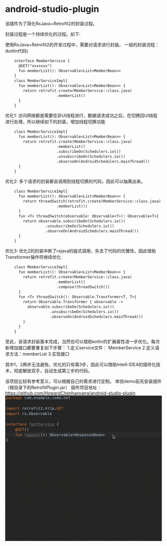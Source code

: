 # android-studio-plugin
该插件为了简化RxJava+Retrofit2的封装过程。

封装过程是一个持续优化的过程。如下:

使用RxJava+Retrofit2的开发过程中，需要对请求进行封装。
一般的封装流程：(kotlin代码)
```
    interface MemberService {
      @GET("xxxxxxx")
      fun memberList(): Observable<List<MemberBean>>
    }
    class MemberServiceImpl{
      fun memberList(): Observable<List<MemberBean>> {
        return retrofit.create(MemberService::class.java)
                       .memberList()
      }
    }
```    
优化1: 访问网络都是需要在非UI线程进行，数据请求成功之后，在切换回UI线程进行处理，所以继续如下的封装，增加线程切换功能
```
    class MemberServiceImpl{
      fun memberList(): Observable<List<MemberBean>> {
        return retrofit.create(MemberService::class.java)
                       .memberList()
                       .subscribeOn(Schedulers.io())
                       .unsubscribeOn(Schedulers.io())
                       .observeOn(AndroidSchedulers.mainThread())
      }
    }
```    
优化2: 多个请求的封装都会调用到线程切换的代码，因此可以抽离出来。
```
    class MemberServiceImpl{
      fun memberList(): Observable<List<MemberBean>> {
        return threadSwitch(retrofit.create(MemberService::class.java)
                       .memberList())
      }
      fun <T> threadSwitch(observable: Observable<T>): Observable<T>{
        return observable.subscribeOn(Schedulers.io())
                  .unsubscribeOn(Schedulers.io())
                  .observeOn(AndroidSchedulers.mainThread())
      }
    }
```    
优化3: 优化2的封装中断了rxjava的链式调用，失去了代码的优雅性，因此借助Transformer操作符继续优化
```
    class MemberServiceImpl{
      fun memberList(): Observable<List<MemberBean>> {
        return retrofit.create(MemberService::class.java)
                       .memberList()
                       .compose(threadSwitch())
      }
      fun <T> threadSwitch(): Observable.Transformer<T, T>{
        return Observable.Transformer { observable ->
          observable.subscribeOn(Schedulers.io())
                    .unsubscribeOn(Schedulers.io())
                    .observeOn(AndroidSchedulers.mainThread())
        }
      }
    }
```
至此，该请求封装基本完成，当然也可以借助kotlin的扩展属性进一步优化。每次新增加接口都要重复如下步骤：
1.定义service文件： MemberService
2.定义请求方法：memberList
3.实现接口

其中1，2两步无法避免，优化的只有第3步，因此可以借助Intelli IDEA的插件化技术，彻底解放双手，自动生成第三步的代码。

该项目比较有参考意义，可以根据自己的需求进行定制。
体验demo前先安装插件（根目录下的RetrofitPlugin.jar）
插件项目地址：https://github.com/HowardChenhaoyang/android-studio-plugin
![操作流程](https://github.com/HowardChenhaoyang/RetrofitPluginDemo/blob/master/operation.gif)
